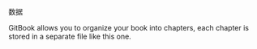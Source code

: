 

数据

GitBook allows you to organize your book into chapters, each chapter is stored in a separate file like this one.

